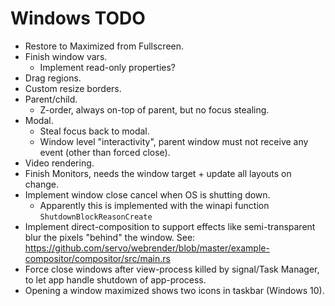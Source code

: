 # Windows TODO

* Restore to Maximized from Fullscreen.
* Finish window vars.
    - Implement read-only properties?
* Drag regions.
* Custom resize borders.
* Parent/child.
    - Z-order, always on-top of parent, but no focus stealing.
* Modal.
    - Steal focus back to modal.
    - Window level "interactivity", parent window must not receive any event (other than forced close).
* Video rendering.
* Finish Monitors, needs the window target + update all layouts on change.
* Implement window close cancel when OS is shutting down.
    - Apparently this is implemented with the winapi function `ShutdownBlockReasonCreate`
* Implement direct-composition to support effects like semi-transparent blur the pixels "behind" the window.
        See: https://github.com/servo/webrender/blob/master/example-compositor/compositor/src/main.rs
* Force close windows after view-process killed by signal/Task Manager, to let app handle shutdown of app-process.
* Opening a window maximized shows two icons in taskbar (Windows 10).